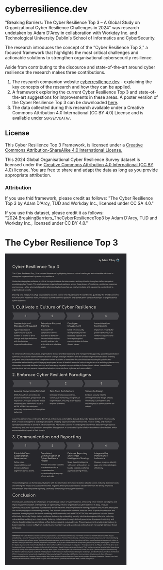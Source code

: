 # cyberresilience.dev

"Breaking Barriers: The Cyber Resilience Top 3 – A Global Study on Organizational Cyber Resilience Challenges in 2024" was research undetaken by Adam D'Arcy in collaboration with Workday Inc. and Technological University Dublin's School of Informatics and CyberSecurity.

The research introduces the concept of the "Cyber Resilience Top 3," a focused framework that highlights the most critical challenges and actionable solutions to strengthen organisational cybersecurity resilience.

Aside from contributing to the discource and state-of-the-art around cyber resilience the research makes three contributions.

1. The research companion website [cyberresilience.dev](https://cyberresilience.dev/) - explaining the key
concepts of the research and how they can be applied.
2. A framework exploring the current Cyber Resilience Top 3 and state-of-the-art suggestions for improvements in these areas. A poster version of the Cyber Resilience Top 3 can be downloaded [here](/Cyber%20Resilience%20Top%203/Cyber-Resilience-Top-3.Poster.pdf).
3. The data collected during this research available under a Creative Commons Attribution 4.0 International (CC BY 4.0) License and is available under `SURVEY/DATA/`. 

## License
This Cyber Resilience Top 3 Framework, is licensed under a [Creative Commons Attribution-ShareAlike 4.0 International License.](https://creativecommons.org/licenses/by-sa/4.0/)

This 2024 Global Organisational Cyber Resilience Survey dataset is licensed under the [Creative Commons Attribution 4.0 International (CC BY 4.0)](https://creativecommons.org/licenses/by/4.0/) license. You are free to share and adapt the data as long as you provide appropriate attribution.

### Attribution
If you use thid framework, please credit as follows: 
"The Cyber Resilience Top 3 by Adam D'Arcy, TUD and Workday Inc., licensed under CC SA 4.0."

If you use this dataset, please credit it as follows:
"2024.BreakingBarriers_TheCyberResilienceTop3 by Adam D'Arcy, TUD and Workday Inc., licensed under CC BY 4.0."

# The Cyber Resilience Top 3
![The Cyber Resilience Top 3](/Cyber%20Resilience%20Top%203/Cyber-Resilience-Top-3-POSTER.png)

